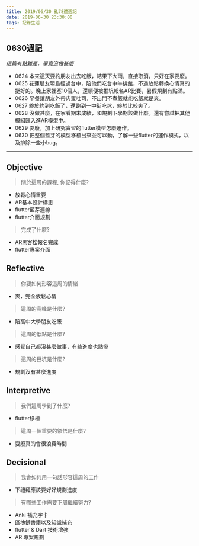 ```yaml
---
title: 2019/06/30 亂78遭週記
date: 2019-06-30 23:30:00
tags: 記錄生活
---
```

## **0630週記**
*這篇有點難產，畢竟沒做甚麼*

- 0624 本來這天要約朋友出去吃飯，結果下大雨，直接取消，只好在家耍廢。
- 0625 花蓮朋友環島經過台中，陪他們吃台中牛排館，不過放鬆轉換心情真的挺好的。晚上家裡塞10個人，還順便被推坑報名AR比賽，暑假規劃有點滿。
- 0626 早餐讓朋友外帶肉蛋吐司，不出門不煮飯就能吃飯就是爽。
- 0627 終於約到吃飯了，還跑到一中街吃冰，終於比較爽了。
- 0628 沒做甚麼，在家看期末成績，和規劃下學期該做什麼。還有嘗試把其他模組匯入進AR模型中。
- 0629 耍廢，加上研究實習的flutter模型怎麼運作。
- 0630 把整個藍芽的模型移植出來並可以動，了解一些flutter的運作模式，以及排除一些小bug。

---
<!-- more -->
## **Objective**

> 關於這周的課程, 你記得什麼?

- 放鬆心情重要
- AR基本設計構思
- flutter藍芽連線
- flutter介面規劃

> 完成了什麼?

- AR黑客松報名完成
- flutter專案介面

## **Reflective**

> 你要如何形容這周的情緒

* 爽，完全放鬆心情

> 這周的高峰是什麼?

* 陪高中大學朋友吃飯

> 這周的低點是什麼?

* 感覺自己都沒甚麼做事，有些進度也點慘

> 這周的巨坑是什麼?

* 規劃沒有甚麼進度

## **Interpretive**

> 我們這周學到了什麼?

- flutter移植

>這周一個重要的領悟是什麼?

* 耍廢真的會很浪費時間

## **Decisional**

> 我會如何用一句話形容這周的工作

* 下禮拜應該要好好規劃進度

> 有哪些工作需要下周繼續努力?

- Anki 補充字卡
- 區塊鏈書籍以及知識補充
- flutter & Dart 技術增強
- AR 專案規劃